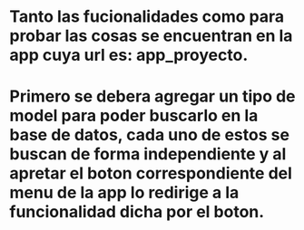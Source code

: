 # Tanto las fucionalidades como para probar las cosas se encuentran en la app cuya url es: app_proyecto.
# Primero se debera agregar un tipo de model para poder buscarlo en la base de datos, cada uno de estos se buscan de forma independiente y al apretar el boton correspondiente del menu de la app lo redirige a la funcionalidad dicha por el boton.
